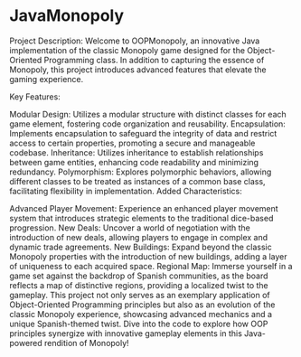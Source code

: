# JavaMonopoly

Project Description:
Welcome to OOPMonopoly, an innovative Java implementation of the classic Monopoly game designed for the Object-Oriented Programming class. In addition to capturing the essence of Monopoly, this project introduces advanced features that elevate the gaming experience.

Key Features:

Modular Design: Utilizes a modular structure with distinct classes for each game element, fostering code organization and reusability.
Encapsulation: Implements encapsulation to safeguard the integrity of data and restrict access to certain properties, promoting a secure and manageable codebase.
Inheritance: Utilizes inheritance to establish relationships between game entities, enhancing code readability and minimizing redundancy.
Polymorphism: Explores polymorphic behaviors, allowing different classes to be treated as instances of a common base class, facilitating flexibility in implementation.
Added Characteristics:

Advanced Player Movement: Experience an enhanced player movement system that introduces strategic elements to the traditional dice-based progression.
New Deals: Uncover a world of negotiation with the introduction of new deals, allowing players to engage in complex and dynamic trade agreements.
New Buildings: Expand beyond the classic Monopoly properties with the introduction of new buildings, adding a layer of uniqueness to each acquired space.
Regional Map: Immerse yourself in a game set against the backdrop of Spanish communities, as the board reflects a map of distinctive regions, providing a localized twist to the gameplay.
This project not only serves as an exemplary application of Object-Oriented Programming principles but also as an evolution of the classic Monopoly experience, showcasing advanced mechanics and a unique Spanish-themed twist. Dive into the code to explore how OOP principles synergize with innovative gameplay elements in this Java-powered rendition of Monopoly!

